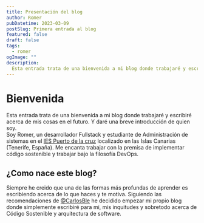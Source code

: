```yaml
---
title: Presentación del blog
author: Romer
pubDatetime: 2023-03-09
postSlug: Primera entrada al blog
featured: false
draft: false
tags:
  - romer
ogImage: ""
description:
  Esta entrada trata de una bienvenida a mi blog donde trabajaré y escribiré acerca de mis cosas en el futuro. Y daré una breve introducción de quien soy.
---
```


# Bienvenida

Esta entrada trata de una bienvenida a mi blog donde trabajaré y escribiré acerca de mis cosas en el futuro. Y daré una breve introducción de quien soy.  
Soy Romer, un desarrollador Fullstack y estudiante de Administración de sistemas en el [IES Puerto de la cruz](https://iespuertodelacruz.es/) localizado en las Islas Canarias (Tenerife, España). Me encanta trabajar con la premisa de implementar código sostenible y trabajar bajo la filosofía DevOps.  

## ¿Como nace este blog?  

Siempre he creido que una de las formas más profundas de aprender es escribiendo acerca de lo que haces y te motiva. Siguiendo las recomendaciones de [@CarlosBle](https://www.linkedin.com/in/carlosble/) he decidido empezar mi propio blog donde simplemente escribiré para mi, mis inquitudes y sobretodo acerca de Código Sostenible y arquitectura de software.

